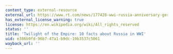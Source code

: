 ```yaml
---
content_type: external-resource
external_url: https://www.rt.com/news/177428-wwi-russia-anniversary-germany/
has_external_license_warning: true
license: https://en.wikipedia.org/wiki/All_rights_reserved
status: ''
title: 'Twilight of the Empire: 10 facts about Russia in WWI'
uid: e386b9fd-96b7-47a1-b9dc-19b3537c5061
wayback_url: ''
---
```

